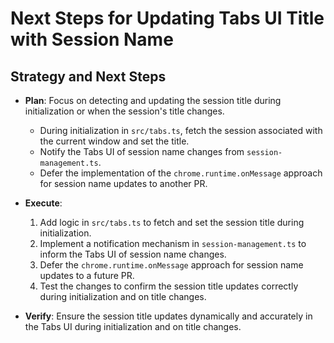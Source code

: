 # Next Steps for Updating Tabs UI Title with Session Name

## Strategy and Next Steps

- **Plan**: Focus on detecting and updating the session title during initialization or when the session's title changes.

  - During initialization in `src/tabs.ts`, fetch the session associated with the current window and set the title.
  - Notify the Tabs UI of session name changes from `session-management.ts`.
  - Defer the implementation of the `chrome.runtime.onMessage` approach for session name updates to another PR.

- **Execute**:

  1. Add logic in `src/tabs.ts` to fetch and set the session title during initialization.
  2. Implement a notification mechanism in `session-management.ts` to inform the Tabs UI of session name changes.
  3. Defer the `chrome.runtime.onMessage` approach for session name updates to a future PR.
  4. Test the changes to confirm the session title updates correctly during initialization and on title changes.

- **Verify**: Ensure the session title updates dynamically and accurately in the Tabs UI during initialization and on title changes.
